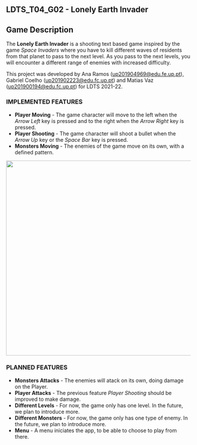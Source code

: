 ## LDTS_T04_G02 - Lonely Earth Invader
  
## Game Description

The **Lonely Earth Invader** is a shooting text based game inspired by the game *Space Invaders* where you have to kill different waves of residents from that planet to pass to the next level.
As you pass to the next levels, you will encounter a different range of enemies with increased difficulty.

This project was developed by Ana Ramos (up201904969@edu.fe.up.pt), Gabriel Coelho (up201902223@edu.fc.up.pt) and Matias Vaz (up201900194@edu.fc.up.pt) for LDTS 2021-22.

### IMPLEMENTED FEATURES

- **Player Moving** - The game character will move to the left when the *Arrow Left* key is pressed and to the right when the *Arrow Right* key is pressed.
- **Player Shooting** - The game character will shoot a bullet when the *Arrow Up* key or the *Space Bar* key is pressed.
- **Monsters Moving** - The enemies of the game move on its own, with a defined pattern.


<p align="center">
  <img src= "https://user-images.githubusercontent.com/93398637/149397642-7b15a90d-8aac-48a9-8eb0-64ee81e54654.png"
       width=740
       height=530
       />
</p>

### PLANNED FEATURES

- **Monsters Attacks** - The enemies will atack on its own, doing damage on the Player.
- **Player Attacks** - The previous feature *Player Shooting* should be improved to make damage.
- **Different Levels** - For now, the game only has one level. In the future, we plan to introduce more.
- **Different Monsters** - For now, the game only has one type of enemy. In the future, we plan to introduce more.
- **Menu** - A menu iniciates the app, to be able to choose to play from there. 

<!---
### DESIGN
> This section should be organized in different subsections, each describing a different design problem that you had to solve during the project. Each subsection should be organized in four different parts:
- **Problem in Context.** The description of the design context and the concrete problem that motivated the instantiation of the pattern. Someone else other than the original developer should be able to read and understand all the motivations for the decisions made. When refering to the implementation before the pattern was applied, don’t forget to [link to the relevant lines of code](https://help.github.com/en/articles/creating-a-permanent-link-to-a-code-snippet) in the appropriate version.
- **The Pattern.** Identify the design pattern to be applied, why it was selected and how it is a good fit considering the existing design context and the problem at hand.
- **Implementation.** Show how the pattern roles, operations and associations were mapped to the concrete design classes. Illustrate it with a UML class diagram, and refer to the corresponding source code with links to the relevant lines (these should be [relative links](https://help.github.com/en/articles/about-readmes#relative-links-and-image-paths-in-readme-files). When doing this, always point to the latest version of the code.
- **Consequences.** Benefits and liabilities of the design after the pattern instantiation, eventually comparing these consequences with those of alternative solutions.
**Example of one of such subsections**:
------
#### THE JUMP ACTION OF THE KANGAROOBOY SHOULD BEHAVE DIFFERENTLY DEPENDING ON ITS STATE
**Problem in Context**
There was a lot of scattered conditional logic when deciding how the KangarooBoy should behave when jumping, as the jumps should be different depending on the items that came to his possession during the game (an helix will alow him to fly, driking a potion will allow him to jump double the height, etc.). This is a violation of the **Single Responsability Principle**. We could concentrate all the conditional logic in the same method to circumscribe the issue to that one method but the **Single Responsability Principle** would still be violated.
**The Pattern**
We have applied the **State** pattern. This pattern allows you to represent different states with different subclasses. We can switch to a different state of the application by switching to another implementation (i.e., another subclass). This pattern allowed to address the identified problems because […].
**Implementation**
The following figure shows how the pattern’s roles were mapped to the application classes.
![img](https://www.fe.up.pt/~arestivo/page/img/examples/lpoo/state.svg)
These classes can be found in the following files:
- [Character](https://web.fe.up.pt/~arestivo/page/courses/2021/lpoo/template/src/main/java/Character.java)
- [JumpAbilityState](https://web.fe.up.pt/~arestivo/page/courses/2021/lpoo/template/src/main/java/JumpAbilityState.java)
- [DoubleJumpState](https://web.fe.up.pt/~arestivo/page/courses/2021/lpoo/template/src/main/java/DoubleJumpState.java)
- [HelicopterState](https://web.fe.up.pt/~arestivo/page/courses/2021/lpoo/template/src/main/java/HelicopterState.java)
- [IncreasedGravityState](https://web.fe.up.pt/~arestivo/page/courses/2021/lpoo/template/src/main/java/IncreasedGravityState.java)
**Consequences**

The use of the State Pattern in the current design allows the following benefits:
- The several states that represent the character’s hability to jump become explicit in the code, instead of relying on a series of flags.
- We don’t need to have a long set of conditional if or switch statements associated with the various states; instead, polimorphism is used to activate the right behavior.
- There are now more classes and instances to manage, but still in a reasonable number.
#### KNOWN CODE SMELLS AND REFACTORING SUGGESTIONS
> This section should describe 3 to 5 different code smells that you have identified in your current implementation, and suggest ways in which the code could be refactored to eliminate them. Each smell and refactoring suggestions should be described in its own subsection.
**Example of such a subsection**:
------
#### DATA CLASS
The `PlatformSegment` class is a **Data Class**, as it contains only fields, and no behavior. This is problematic because […].
A way to improve the code would be to move the `isPlatformSegmentSolid()` method to the `PlatformSegment` class, as this logic is purely concerned with the `PlatformSegment` class.
### TESTING
- Screenshot of coverage report.
- Link to mutation testing report.
### SELF-EVALUATION
> In this section describe how the work regarding the project was divided between the students. In the event that members of the group do not agree on a work distribution, the group should send an email to the teacher explaining the disagreement.
**Example**:
- John Doe: 40%
- Jane Doe: 60%
--->
